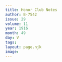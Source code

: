 ```yaml
---
title: Honor Club Notes
author: B-7542
issue: 29
volume: 11
year: 1916
month: 49
day: V
tags:
layout: page.njk
image:
---
```





